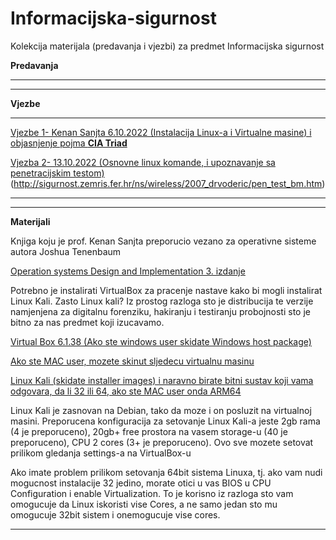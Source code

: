 # Informacijska-sigurnost

Kolekcija materijala (predavanja i vjezbi) za predmet Informacijska sigurnost

**Predavanja**

<hr>





<hr>

**Vjezbe**

<hr>

[Vjezbe 1- Kenan Sanjta 6.10.2022 (Instalacija Linux-a i Virtualne masine) i objasnjenje pojma <b>CIA Triad</b>](https://www.techtarget.com/whatis/definition/Confidentiality-integrity-and-availability-CIA#:~:text=In%20this%20context%2C%20confidentiality%20is,the%20information%20by%20authorized%20people.)

[Vjezba 2- 13.10.2022 (Osnovne linux komande, i upoznavanje sa penetracijskim testom)](http://poincare.matf.bg.ac.rs/~maricm/komande.html)(http://sigurnost.zemris.fer.hr/ns/wireless/2007_drvoderic/pen_test_bm.htm)


<hr>

<hr>

**Materijali**

Knjiga koju je prof. Kenan Sanjta preporucio vezano za operativne sisteme autora Joshua Tenenbaum
<br>

[Operation systems Design and Implementation 3. izdanje](https://www.amazon.com/Operating-Systems-Design-Implementation-3rd/dp/0131429388)

Potrebno je instalirati VirtualBox za pracenje nastave kako bi mogli instalirat Linux Kali. Zasto Linux kali? Iz prostog razloga sto je distribucija te verzije namjenjena za digitalnu forenziku, hakiranju i testiranju probojnosti sto je bitno za nas predmet koji izucavamo.

[Virtual Box 6.1.38 (Ako ste windows user skidate Windows host package)](https://www.virtualbox.org/wiki/Downloads)

[Ako ste MAC user, mozete skinut sljedecu virtualnu masinu](https://www.parallels.com/)

[Linux Kali (skidate installer images) i naravno birate bitni sustav koji vama odgovara, da li 32 ili 64, ako ste MAC user onda ARM64](https://www.kali.org/)

Linux Kali je zasnovan na Debian, tako da moze i on posluzit na virtualnoj masini.
Preporucena konfiguracija za setovanje Linux Kali-a jeste 2gb rama (4 je preporuceno), 20gb+ free prostora na vasem storage-u (40 je preporuceno), CPU 2 cores (3+ je preporuceno). Ovo sve mozete setovat prilikom gledanja settings-a na VirtualBox-u

Ako imate problem prilikom setovanja 64bit sistema Linuxa, tj. ako vam nudi mogucnost instalacije 32 jedino, morate otici u vas BIOS u CPU Configuration i enable Virtualization. To je korisno iz razloga sto vam omogucuje da Linux iskoristi vise Cores, a ne samo jedan sto mu omogucuje 32bit sistem i onemogucuje vise cores.



<hr>

